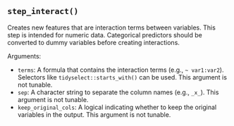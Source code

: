 ## `step_interact()`

Creates new features that are interaction terms between variables. This step is intended for numeric data. Categorical predictors should be converted to dummy variables before creating interactions.

Arguments:
* `terms`: A formula that contains the interaction terms (e.g., `~ var1:var2`). Selectors like `tidyselect::starts_with()` can be used. This argument is not tunable.
* `sep`: A character string to separate the column names (e.g., `_x_`). This argument is not tunable.
* `keep_original_cols`: A logical indicating whether to keep the original variables in the output. This argument is not tunable.
